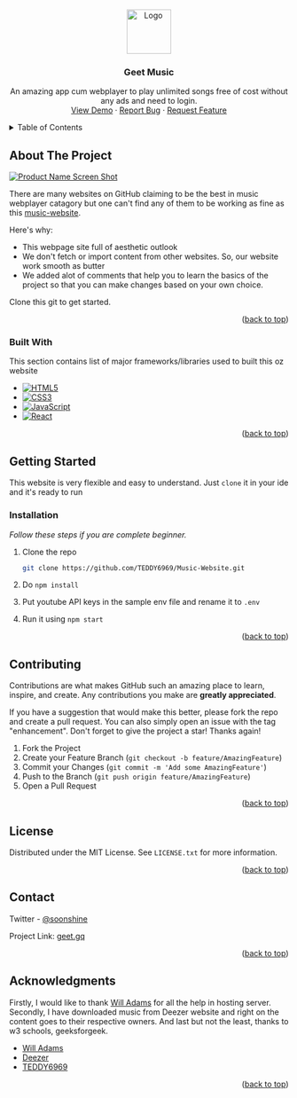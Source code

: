 <a name="readme-top"></a>


<!-- PROJECT LOGO -->
<br />
<div align="center">
  <a href="https://github.com/TEDDY6969/Music-Website">
    <img src="https://media.discordapp.net/attachments/895299400488849458/1027457885569044480/Picsart_22-10-06_11-19-43-310.png" alt="Logo" width="80" height="80" border-radius="50%">
  </a>

  <h3 align="center">Geet Music</h3>

  <p align="center">
    An amazing app cum webplayer to play unlimited songs free of cost without any ads and need to login.
    <br />
    <a href="https://geet gq">View Demo</a>
    ·
    <a href="https://github.com/TEDDY6969/geet-music/issues">Report Bug</a>
    ·
    <a href="https://github.com/TEDDY6969/geet-music/issues">Request Feature</a>
  </p>
</div>



<!-- TABLE OF CONTENTS -->
<details>
  <summary>Table of Contents</summary>
  <ol>
    <li>
      <a href="#about-the-project">About The Project</a>
      <ul>
        <li><a href="#built-with">Built With</a></li>
      </ul>
    </li>
    <li>
      <a href="#getting-started">Getting Started</a>
      <ul>
        <li><a href="#installation">Installation</a></li>
      </ul>
    </li>
    <li><a href="#contributing">Contributing</a></li>
    <li><a href="#license">License</a></li>
    <li><a href="#contact">Contact</a></li>
    <li><a href="#acknowledgments">Acknowledgments</a></li>
  </ol>
</details>



<!-- ABOUT THE PROJECT -->
## About The Project

[![Product Name Screen Shot][product-screenshot]](https://media.discordapp.net/attachments/895299400488849458/1026784121080528976/Screenshot_2022-10-04-14-42-22-91.png)

There are many websites on GitHub claiming to be the best in music webplayer catagory but one can't find any of them to be working as fine as this [music-website](https://teddy6969.github.io/Music-Website/).

Here's why:
* This webpage site full of aesthetic outlook
* We don't fetch or import content from other websites. So, our website work smooth as butter
* We added alot of comments that help you to learn the basics of the project so that you can make changes based on your own choice.


Clone this git to get started.

<p align="right">(<a href="#readme-top">back to top</a>)</p>



### Built With

This section contains list of major frameworks/libraries used to built this oz website

* [![HTML5][html]][Next-url]
* [![CSS3][css]][css-url]
* [![JavaScript][javascript]][Vue-url]
* [![React][React.js]][React-url]

<p align="right">(<a href="#readme-top">back to top</a>)</p>



<!-- GETTING STARTED -->
## Getting Started

This website is very flexible and easy to understand. 
Just `clone` it in your ide and it's ready to run


### Installation

_Follow these steps if you are complete beginner._

1. Clone the repo
   ```sh
   git clone https://github.com/TEDDY6969/Music-Website.git
   ```

2. Do `npm install`

3. Put youtube API keys in the sample env file and rename it to `.env`

4. Run it using `npm start`

<p align="right">(<a href="#readme-top">back to top</a>)</p>



<!-- CONTRIBUTING -->
## Contributing

Contributions are what makes GitHub such an amazing place to learn, inspire, and create. Any contributions you make are **greatly appreciated**.

If you have a suggestion that would make this better, please fork the repo and create a pull request. You can also simply open an issue with the tag "enhancement".
Don't forget to give the project a star! Thanks again!

1. Fork the Project
2. Create your Feature Branch (`git checkout -b feature/AmazingFeature`)
3. Commit your Changes (`git commit -m 'Add some AmazingFeature'`)
4. Push to the Branch (`git push origin feature/AmazingFeature`)
5. Open a Pull Request

<p align="right">(<a href="#readme-top">back to top</a>)</p>



<!-- LICENSE -->
## License

Distributed under the MIT License. See `LICENSE.txt` for more information.

<p align="right">(<a href="#readme-top">back to top</a>)</p>



<!-- CONTACT -->
## Contact

Twitter - [@soonshine](https://twitter.com/soonshine) 

Project Link: [geet.gq](https://geet.gq)

<p align="right">(<a href="#readme-top">back to top</a>)</p>



<!-- ACKNOWLEDGMENTS -->
## Acknowledgments
Firstly, I would like to thank [Will Adams](https://github.com/TEDDY6969) for all the help in hosting server.
Secondly, I have downloaded music from Deezer website and right on the content goes to their respective owners.
And last but not the least, thanks to w3 schools, geeksforgeek. 
* [Will Adams](https://github.com/TEDDY6969)
* [Deezer](https://www.deezer.com)
* [TEDDY6969](https://github.com/TEDDY6969/)

<p align="right">(<a href="#readme-top">back to top</a>)</p>



<!-- MARKDOWN LINKS & IMAGES -->
[license-shield]: https://img.shields.io/github/license/othneildrew/Best-README-Template.svg?style=for-the-badge
[license-url]: https://github.com/othneildrew/Best-README-Template/blob/master/LICENSE.txt
[linkedin-shield]: https://img.shields.io/badge/-LinkedIn-black.svg?style=for-the-badge&logo=linkedin&colorB=555
[linkedin-url]: https://linkedin.com/in/othneildrew
[product-screenshot]: https://media.discordapp.net/attachments/895299400488849458/1027102890323607602/Picsart_22-10-05_11-49-17-308.png
[html]: https://img.shields.io/badge/html-000000?style=for-the-badge&logo=html&logoColor=white
[Next-url]: https://html.com/
[css]: https://img.shields.io/badge/css-20232A?style=for-the-badge&logo=css&logoColor=61DAFB
[css-url]: https://css.com/
[React.js]: https://img.shields.io/badge/React-20232A?style=for-the-badge&logo=react&logoColor=61DAFB
[React-url]: https://reactjs.org/
[javascript]: https://img.shields.io/badge/js-35495E?style=for-the-badge&logo=js&logoColor=4FC08D
[Vue-url]: https://javascript.com/
